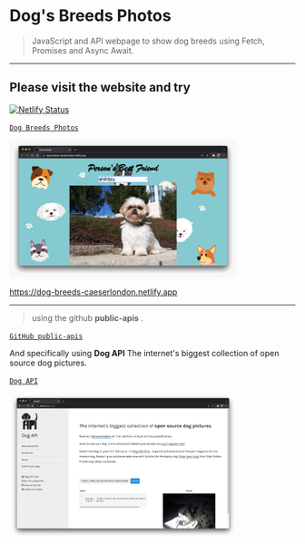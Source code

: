 # Dog's Breeds Photos

> JavaScript and API webpage to show dog breeds using Fetch, Promises and Async Await.

---

## Please visit the website and try

[![Netlify Status](https://api.netlify.com/api/v1/badges/885ba353-d05f-4c2c-9177-65dbbaa9ab38/deploy-status)](https://app.netlify.com/sites/dog-breeds-caeserlondon/deploys)

<a href="https://dog-breeds-caeserlondon.netlify.app" target="_blank">`Dog Breeds Photos`</a>

<p align="left">
<img src="./res/Screenshot.png" width="400"/>
</p>

https://dog-breeds-caeserlondon.netlify.app

---

> using the github **public-apis** .

[`GitHub public-apis`](https://github.com/public-apis/public-apis/?target=_blank)

And specifically using **Dog API** The internet's biggest collection of open source dog pictures.

[`Dog API`](https://dog.ceo/dog-api/?target=_blank)

<p align="left">
<img src="./res/dog-ceo.png" width="400"/>
</p>
